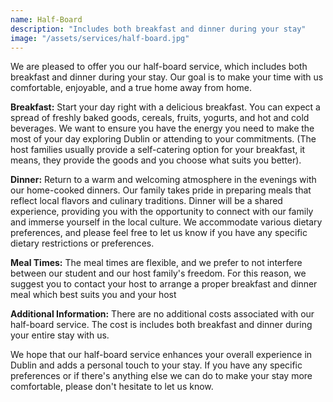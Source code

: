 ```yaml
---
name: Half-Board
description: "Includes both breakfast and dinner during your stay"
image: "/assets/services/half-board.jpg"
---
```


We are pleased to offer you our half-board service, which includes both
breakfast and dinner during your stay. Our goal is to make your time
with us comfortable, enjoyable, and a true home away from home.

**Breakfast:** Start your day right with a delicious breakfast. You can
expect a spread of freshly baked goods, cereals, fruits, yogurts, and
hot and cold beverages. We want to ensure you have the energy you need
to make the most of your day exploring Dublin or attending to your
commitments. (The host families usually provide a self-catering option
for your breakfast, it means, they provide the goods and you choose what
suits you better).

**Dinner:** Return to a warm and welcoming atmosphere in the evenings
with our home-cooked dinners. Our family takes pride in preparing meals
that reflect local flavors and culinary traditions. Dinner will be a
shared experience, providing you with the opportunity to connect with
our family and immerse yourself in the local culture. We accommodate
various dietary preferences, and please feel free to let us know if you
have any specific dietary restrictions or preferences.

**Meal Times:** The meal times are flexible, and we prefer to not
interfere between our student and our host family\'s freedom. For this
reason, we suggest you to contact your host to arrange a proper breakfast and
dinner meal which best suits you and your host

**Additional Information:** There are no additional costs associated
with our half-board service. The cost is includes both breakfast and
dinner during your entire stay with us.

We hope that our half-board service enhances your overall experience in
Dublin and adds a personal touch to your stay. If you have any specific
preferences or if there's anything else we can do to make your stay
more comfortable, please don't hesitate to let us know.
